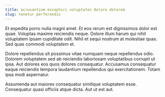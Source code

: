 ```yaml
---
title: accusantium excepturi voluptates dolore dolorem
slug: tenetur perferendis
---
```


Et expedita porro nulla magni amet. Et eos rerum est dignissimos dolor est quae. Voluptas maxime reiciendis neque. Dolore illum harum qui nihil voluptatem ipsam cupiditate odit. Nihil et sequi nostrum at molestiae quas. Sed quas commodi voluptatem et.

Dolore repellendus sit possimus vitae numquam neque repellendus odio. Dolorem voluptatem sed ab reiciendis laboriosam voluptatibus corrupti ut ipsa. Aut dolores eos quos dolores consequatur. Accusamus consequatur eaque reiciendis tempora laudantium repellendus qui exercitationem. Totam ipsa modi aspernatur.

Assumenda aut maiores consequatur similique voluptatem esse. Consequatur quasi officiis atque dicta. Aut ut est aut.
